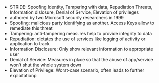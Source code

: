 - STRIDE: Spoofing Identity, Tampering with data, Repudiation Threats, Information dislosure, Denial of Service, Elevation of privileges
- authored by two Microsoft security researchers in 1999
- Spoofing: malicious party identifying as another. Access Keys allow to remediate this threat
- Tampering: anti-tampering measures help to provide integrity to data
- Repudiation: dictates the use of services like logging of activity or application to track
- Information Disclosure: Only show relevant information to appropriate user
- Denial of Service: Measures in place so that the abuse of app/service won't shut the whole system down
- Elevation of Privilege: Worst-case scenario, often leads to further exploitationp
